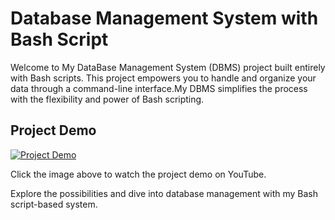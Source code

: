 # Database Management System with Bash Script

Welcome to My DataBase Management System (DBMS) project built entirely with Bash scripts. This project empowers you to handle and organize your data through a command-line interface.My DBMS simplifies the process with the flexibility and power of Bash scripting.

## Project Demo

[![Project Demo](https://img.youtube.com/vi/StTqXEQ2l-Y/0.jpg)](https://www.youtube.com/watch?v=R4PLWrdbOM4)

Click the image above to watch the project demo on YouTube.

Explore the possibilities and dive into database management with my Bash script-based system.
